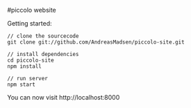 #piccolo website

Getting started:

```shell
// clone the sourcecode
git clone git://github.com/AndreasMadsen/piccolo-site.git

// install dependencies
cd piccolo-site
npm install

// run server
npm start
```

You can now visit http://localhost:8000
